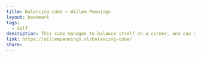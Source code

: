 ```yaml
---
title: Balancing cube – Willem Pennings
layout: bookmark
tags:
  - Self
description: This cube manages to balance itself on a corner, and can simultaneously rotate around its axis in a controlled manner. It does so using clever controls and a set of three reaction wheels.
link: https://willempennings.nl/balancing-cube/
share:
---
```


